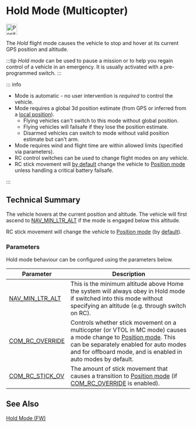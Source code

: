 # Hold Mode (Multicopter)

<img src="../../assets/site/position_fixed.svg" title="Position fix required (e.g. GPS)" width="30px" />

The _Hold_ flight mode causes the vehicle to stop and hover at its current GPS position and altitude.

:::tip
_Hold mode_ can be used to pause a mission or to help you regain control of a vehicle in an emergency. It is usually activated with a pre-programmed switch.
:::

::: info

- Mode is automatic - no user intervention is _required_ to control the vehicle.
- Mode requires a global 3d position estimate (from GPS or inferred from a [local position](../ros/external_position_estimation.md#enabling-auto-modes-with-a-local-position)).
  - Flying vehicles can't switch to this mode without global position.
  - Flying vehicles will failsafe if they lose the position estimate.
  - Disarmed vehicles can switch to mode without valid position estimate but can't arm.
- Mode requires wind and flight time are within allowed limits (specified via parameters).
- RC control switches can be used to change flight modes on any vehicle.
- RC stick movement will [by default](#COM_RC_OVERRIDE) change the vehicle to [Position mode](../flight_modes_mc/position.md) unless handling a critical battery failsafe.

<!-- https://github.com/PX4/PX4-Autopilot/blob/release/1.15/src/modules/commander/ModeUtil/mode_requirements.cpp -->

:::

## Technical Summary

The vehicle hovers at the current position and altitude. The vehicle will first ascend to [NAV_MIN_LTR_ALT](#NAV_MIN_LTR_ALT) if the mode is engaged below this altitude.

RC stick movement will change the vehicle to [Position mode](../flight_modes_mc/position.md) (by [default](#COM_RC_OVERRIDE)).

### Parameters

Hold mode behaviour can be configured using the parameters below.

| Parameter                                                                                               | Description                                                                                                                                                                                                                                                  |
| ------------------------------------------------------------------------------------------------------- | ------------------------------------------------------------------------------------------------------------------------------------------------------------------------------------------------------------------------------------------------------------ |
| <a id="NAV_MIN_LTR_ALT"></a>[NAV_MIN_LTR_ALT](../advanced_config/parameter_reference.md#NAV_MIN_LTR_ALT) | This is the minimum altitude above Home the system will always obey in Hold mode if switched into this mode without specifying an altitude (e.g. through switch on RC).                                                                                      |
| <a id="COM_RC_OVERRIDE"></a>[COM_RC_OVERRIDE](../advanced_config/parameter_reference.md#COM_RC_OVERRIDE) | Controls whether stick movement on a multicopter (or VTOL in MC mode) causes a mode change to [Position mode](../flight_modes_mc/position.md). This can be separately enabled for auto modes and for offboard mode, and is enabled in auto modes by default. |
| <a id="COM_RC_STICK_OV"></a>[COM_RC_STICK_OV](../advanced_config/parameter_reference.md#COM_RC_STICK_OV) | The amount of stick movement that causes a transition to [Position mode](../flight_modes_mc/position.md) (if [COM_RC_OVERRIDE](#COM_RC_OVERRIDE) is enabled).                                                                                              |

<!-- Code for this here: https://github.com/PX4/PX4-Autopilot/blob/release/1.15/src/modules/navigator/loiter.cpp#L61 -->

## See Also

[Hold Mode (FW)](../flight_modes_fw/hold.md)

